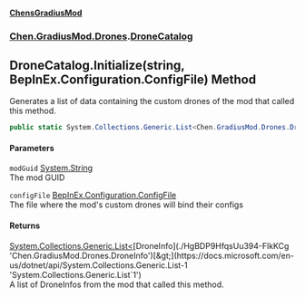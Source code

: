 
#### [ChensGradiusMod](./index 'index')

### [Chen.GradiusMod.Drones](./Y-iPobZkdIiJ9feSuBjDaQ 'Chen.GradiusMod.Drones').[DroneCatalog](./qPWMsXW14ySl71rXQaL2KQ 'Chen.GradiusMod.Drones.DroneCatalog')

## DroneCatalog.Initialize(string, BepInEx.Configuration.ConfigFile) Method
Generates a list of data containing the custom drones of the mod that called this method.  
```csharp
public static System.Collections.Generic.List<Chen.GradiusMod.Drones.DroneInfo> Initialize(string modGuid, BepInEx.Configuration.ConfigFile configFile);
```

#### Parameters
<a name='S35pHLHgq+TkpQFrDgn6-A'></a>
`modGuid` [System.String](https://docs.microsoft.com/en-us/dotnet/api/System.String 'System.String')  
The mod GUID  
  
<a name='k+p80ldDi3mIjL5zDA6ilA'></a>
`configFile` [BepInEx.Configuration.ConfigFile](https://docs.microsoft.com/en-us/dotnet/api/BepInEx.Configuration.ConfigFile 'BepInEx.Configuration.ConfigFile')  
The file where the mod's custom drones will bind their configs  
  

#### Returns
[System.Collections.Generic.List&lt;](https://docs.microsoft.com/en-us/dotnet/api/System.Collections.Generic.List-1 'System.Collections.Generic.List`1')[DroneInfo](./HgBDP9HfqsUu394-FlkKCg 'Chen.GradiusMod.Drones.DroneInfo')[&gt;](https://docs.microsoft.com/en-us/dotnet/api/System.Collections.Generic.List-1 'System.Collections.Generic.List`1')  
A list of DroneInfos from the mod that called this method.  
